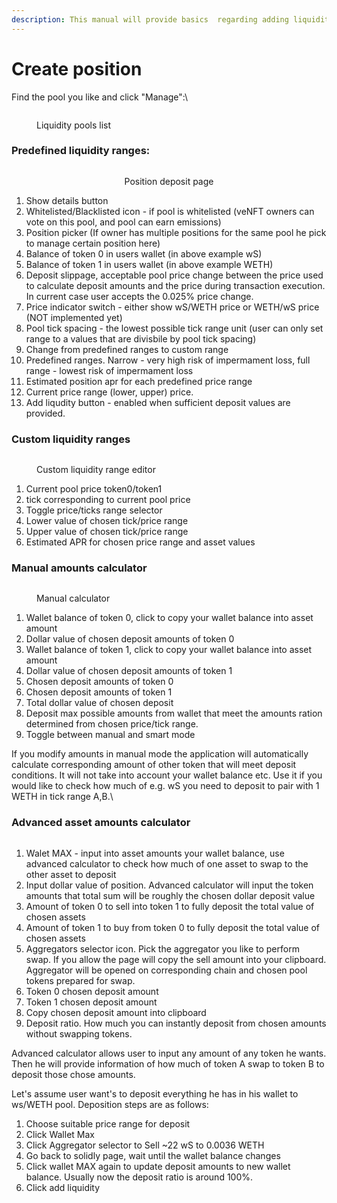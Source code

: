 ```yaml
---
description: This manual will provide basics  regarding adding liquidity to certain pool
---
```


# Create position

Find the pool you like and click "Manage":\


<figure><img src="../../.gitbook/assets/image (3).png" alt=""><figcaption><p>Liquidity pools list</p></figcaption></figure>

### Predefined liquidity ranges:

<div align="center"><figure><img src="../../.gitbook/assets/image (4).png" alt=""><figcaption><p>Position deposit page</p></figcaption></figure></div>



1. Show details button
2. Whitelisted/Blacklisted icon - if pool is whitelisted (veNFT owners can vote on this pool, and pool can earn emissions)
3. Position picker (If owner has multiple positions for the same pool he pick to manage certain position here)
4. Balance of token 0 in users wallet (in above example wS)
5. Balance of token 1 in users wallet (in above example WETH)
6. Deposit slippage, acceptable pool price change between the price used to calculate deposit amounts and the price during transaction execution. In current case user accepts the 0.025% price change.
7. Price indicator switch - either show wS/WETH price or WETH/wS price (NOT implemented yet)
8. Pool tick spacing - the lowest possible tick range unit (user can only set range to a values that are divisbile by pool tick spacing)
9. Change from predefined ranges to custom range
10. Predefined ranges. Narrow - very high risk of impermament loss, full range - lowest risk of impermament loss
11. Estimated position apr for each predefined price range
12. Current price range (lower, upper) price.
13. Add liqudity button - enabled when sufficient deposit values are provided.

### Custom liquidity ranges

<figure><img src="../../.gitbook/assets/image (6).png" alt=""><figcaption><p>Custom liquidity range editor</p></figcaption></figure>



1. Current pool price token0/token1
2. tick corresponding to current pool price
3. Toggle price/ticks range selector
4. Lower value of chosen tick/price range
5. Upper value of chosen tick/price range
6. Estimated APR for chosen price range and asset values

### Manual amounts calculator

<figure><img src="../../.gitbook/assets/image (8).png" alt=""><figcaption><p>Manual calculator</p></figcaption></figure>

1. Wallet balance of token 0, click to copy your wallet balance into asset amount
2. Dollar value of chosen deposit amounts of token 0
3. Wallet balance of token 1, click to copy your wallet balance into asset amount
4. Dollar value of chosen deposit amounts of token 1
5. Chosen deposit amounts of token 0
6. Chosen deposit amounts of token 1
7. Total dollar value of chosen deposit
8. Deposit max possible amounts from wallet that meet the amounts ration determined from chosen price/tick range.
9. Toggle between manual and smart mode

If you modify amounts in manual mode the application will automatically calculate corresponding amount of other token that will meet deposit conditions. It will not take into account your wallet balance etc. Use it if you would like to check how much of e.g. wS you need to deposit to pair with 1 WETH in tick range A,B.\


### Advanced asset amounts calculator

<figure><img src="../../.gitbook/assets/image (10).png" alt=""><figcaption></figcaption></figure>

1. Walet MAX - input into asset amounts your wallet balance, use advanced calculator to check how much of one asset to swap to the other asset to deposit
2. Input dollar value of position. Advanced calculator will input the token amounts that total sum will be roughly the chosen dollar deposit value
3. Amount of token 0 to sell into token 1 to fully deposit the total value of chosen assets
4. Amount of token 1 to buy from token 0 to fully deposit the total value of chosen assets
5. Aggregators selector icon. Pick the aggregator you like to perform swap. If you allow the page will copy the sell amount into your clipboard. Aggregator will be opened on corresponding chain and chosen pool tokens prepared for swap.
6. Token 0 chosen deposit amount
7. Token 1 chosen deposit amount
8. Copy chosen deposit amount into clipboard
9. Deposit ratio. How much you can instantly deposit from chosen amounts without swapping tokens.&#x20;

Advanced calculator allows user to input any amount of any token he wants. Then he will provide information of how much of token A swap to token B to deposit those chose amounts.&#x20;

Let's assume user want's to deposit everything he has in his wallet to ws/WETH pool. Deposition steps are as follows:

1. Choose suitable price range for deposit
2. Click Wallet Max
3. Click Aggregator selector to Sell \~22 wS to 0.0036 WETH
4. Go back to solidly page, wait until the wallet balance changes
5. Click wallet MAX again to update deposit amounts to new wallet balance. Usually now the deposit ratio is around 100%.
6. Click add liquidity

